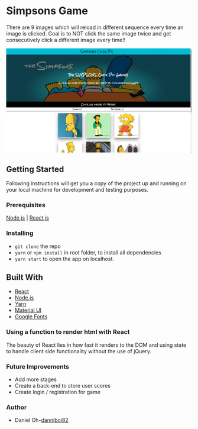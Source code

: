 # Simpsons Game 

There are 9 images which will reload in different sequence every time an image is clicked. Goal is to NOT click the same image twice and get consecutively click a different image every time!! 

<img src='./simpsonsClicky.a1cac072.png' style='height: 250px width: 250px' />



## Getting Started
Following instructions will get you a copy of the project up and running on your local machine for development and testing purposes.

### Prerequisites
[Node.js](http://www.nodejs.org) | [React.js](http://www.reactjs.org)

### Installing 

- `git clone` the repo 
- `yarn` or `npm install` in root folder, to install all dependencies 
- `yarn start` to open the app on localhost. 


## Built With
+ [React](https://reactjs.org/)
+ [Node.js](https://nodejs.org/en/)
+ [Yarn](https://yarnpkg.com/en/)
+ [Material UI](https://material-ui.com/)
+ [Google Fonts](https://fonts.google.com/)


### Using a function to render html with React
The beauty of React lies in how fast it renders to the DOM and using state to handle client side functionality without the use of jQuery. 

### Future Improvements 

* Add more stages 
* Create a back-end to store user scores
* Create login / registration for game 

### Author 
- Daniel Oh-[danniboi82](http://www.github.com/danniboi82)



